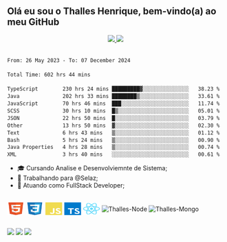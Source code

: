 ## Olá eu sou o Thalles Henrique, bem-vindo(a) ao meu GitHub

<div align="center">
  <a href="https://github.com/Thalles-HsA">
  <img height="180em" src="https://github-readme-stats.vercel.app/api?username=Thalles-HsA&show_icons=true&theme=radical&include_all_commits=true&count_private=true"/>
  <img height="180em" src="https://github-readme-stats.vercel.app/api/top-langs/?username=Thalles-HsA&exclude_repo=github-readme-stats,Pong,Freeway-JS&langs_count=5&theme=radical"/>
</div><br>
  
  <!--START_SECTION:waka-->

```txt
From: 26 May 2023 - To: 07 December 2024

Total Time: 602 hrs 44 mins

TypeScript        230 hrs 24 mins █████████▓░░░░░░░░░░░░░░░   38.23 %
Java              202 hrs 33 mins ████████▒░░░░░░░░░░░░░░░░   33.61 %
JavaScript        70 hrs 46 mins  ███░░░░░░░░░░░░░░░░░░░░░░   11.74 %
SCSS              30 hrs 10 mins  █▒░░░░░░░░░░░░░░░░░░░░░░░   05.01 %
JSON              22 hrs 50 mins  █░░░░░░░░░░░░░░░░░░░░░░░░   03.79 %
Other             13 hrs 50 mins  ▓░░░░░░░░░░░░░░░░░░░░░░░░   02.30 %
Text              6 hrs 43 mins   ▒░░░░░░░░░░░░░░░░░░░░░░░░   01.12 %
Bash              5 hrs 24 mins   ▒░░░░░░░░░░░░░░░░░░░░░░░░   00.90 %
Java Properties   4 hrs 28 mins   ▒░░░░░░░░░░░░░░░░░░░░░░░░   00.74 %
XML               3 hrs 40 mins   ░░░░░░░░░░░░░░░░░░░░░░░░░   00.61 %
```

<!--END_SECTION:waka-->

  - 🎓 Cursando Analise e Desenvolviemnte de Sistema;
  - 🌱 Trabalhando para @Selaz;
  - 🎯 Atuando como FullStack Developer;
 
<div style="display: inline_block"><br>
  <img align="center" alt="Thalles-HTML" height="30" width="40" src="https://raw.githubusercontent.com/devicons/devicon/master/icons/html5/html5-original.svg">
  <img align="center" alt="Thalles-CSS" height="30" width="40" src="https://raw.githubusercontent.com/devicons/devicon/master/icons/css3/css3-original.svg">
  <img align="center" alt="Thalles-Js" height="30" width="40" src="https://raw.githubusercontent.com/devicons/devicon/master/icons/javascript/javascript-plain.svg">
  <img align="center" alt="Thalles-Ts" height="30" width="40" src="https://raw.githubusercontent.com/devicons/devicon/master/icons/typescript/typescript-plain.svg">
  <img align="center" alt="Thalles-React" height="30" width="40" src="https://raw.githubusercontent.com/devicons/devicon/master/icons/react/react-original.svg">
  <img align="center" alt="Thalles-Node" height="30" width="40" src="https://cdn.jsdelivr.net/gh/devicons/devicon/icons/nodejs/nodejs-original.svg" />
  <img align="center" alt="Thalles-Mongo" height="30" width="40" src="https://cdn.jsdelivr.net/gh/devicons/devicon/icons/mongodb/mongodb-original.svg" />
  
</div>

 ##
  
<div>
  <a href="https://www.linkedin.com/in/thalles-hsa" target="_blank"><img src="https://img.shields.io/badge/-LinkedIn-%230077B5?style=for-the-badge&logo=linkedin&logoColor=white" target="_blank"></a> 
  <a href="https://instagram.com/thalleshsa" target="_blank"><img src="https://img.shields.io/badge/-Instagram-%23E4405F?style=for-the-badge&logo=instagram&logoColor=white" target="_blank"></a>
  <a href = "mailto:thsa.henrique@gmail.com"><img src="https://img.shields.io/badge/-Gmail-%23333?style=for-the-badge&logo=gmail&logoColor=white" target="_blank"></a>
   
</div>

